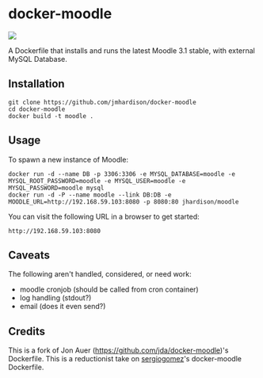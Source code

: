docker-moodle
=============
[![](https://images.microbadger.com/badges/image/jhardison/moodle.svg)](https://microbadger.com/images/jhardison/moodle "Get your own image badge on microbadger.com")

A Dockerfile that installs and runs the latest Moodle 3.1 stable, with external MySQL Database.

## Installation

```
git clone https://github.com/jmhardison/docker-moodle
cd docker-moodle
docker build -t moodle .
```

## Usage

To spawn a new instance of Moodle:

```
docker run -d --name DB -p 3306:3306 -e MYSQL_DATABASE=moodle -e MYSQL_ROOT_PASSWORD=moodle -e MYSQL_USER=moodle -e MYSQL_PASSWORD=moodle mysql
docker run -d -P --name moodle --link DB:DB -e MOODLE_URL=http://192.168.59.103:8080 -p 8080:80 jhardison/moodle
```

You can visit the following URL in a browser to get started:

```
http://192.168.59.103:8080 
```

## Caveats
The following aren't handled, considered, or need work: 
* moodle cronjob (should be called from cron container)
* log handling (stdout?)
* email (does it even send?)

## Credits

This is a fork of Jon Auer (https://github.com/jda/docker-moodle)'s Dockerfile.
This is a reductionist take on [sergiogomez](https://github.com/sergiogomez/)'s docker-moodle Dockerfile.

